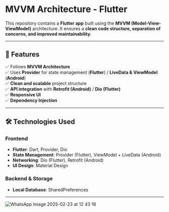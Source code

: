 # **MVVM Architecture - Flutter**

This repository contains a **Flutter app** built using the **MVVM (Model-View-ViewModel)** architecture. It ensures a **clean code structure, separation of concerns, and improved maintainability**.

---

## **🚀 Features**
✅ Follows **MVVM Architecture**  
✅ Uses **Provider** for state management (**Flutter**) / **LiveData & ViewModel** (**Android**)  
✅ **Clean and scalable** project structure  
✅ **API integration** with **Retrofit (Android)** / **Dio (Flutter)**  
✅ **Responsive UI**  
✅ **Dependency Injection**  

---

## **🛠 Technologies Used**

### **Frontend**
- **Flutter**: Dart, Provider, Dio  
- **State Management**: Provider (Flutter), ViewModel + LiveData (Android)  
- **Networking**: Dio (Flutter), Retrofit (Android)  
- **UI Design**: Material Design  

### **Backend & Storage**
- **Local Database**: SharedPreferences  

---







![WhatsApp Image 2025-02-23 at 12 43 18](https://github.com/user-attachments/assets/c4f2970b-674a-49fd-b928-46acb51160ac)
